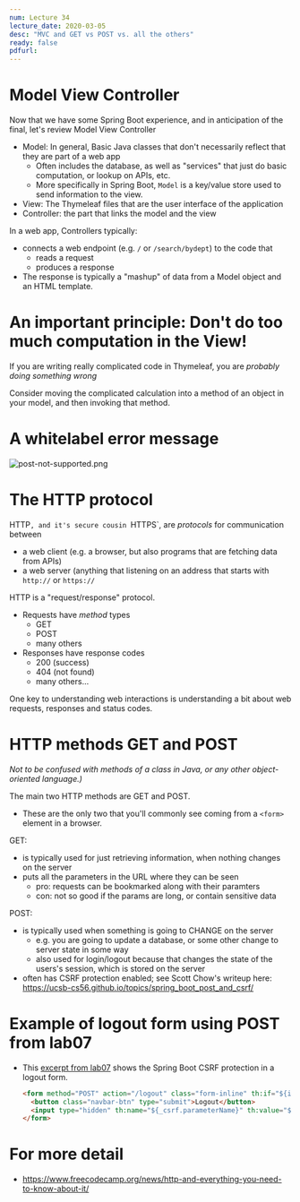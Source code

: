 ```yaml
---
num: Lecture 34
lecture_date: 2020-03-05
desc: "MVC and GET vs POST vs. all the others"
ready: false
pdfurl:
---
```


# Model View Controller

Now that we have some Spring Boot experience, and in anticipation of the final, let's review Model View Controller

* Model: In general, Basic Java classes that don't necessarily reflect that they are part of a web app
   * Often includes the database, as well as "services" that just do basic computation, or lookup on APIs, etc.
   * More specifically in Spring Boot, `Model` is a key/value store used to send information to the view. 
* View: The Thymeleaf files that are the user interface of the application
* Controller: the part that links the model and the view

In a web app, Controllers typically:
* connects a web endpoint (e.g. `/` or `/search/bydept`) to the code that 
  * reads a request
  * produces a response
* The response is typically a "mashup" of data from a Model object and an HTML template.  
  
# An important principle: Don't do too much computation in the View!

If you are writing really complicated code in Thymeleaf, you are *probably doing something wrong*

Consider moving the complicated calculation into a method of an object in your model, and then
invoking that method.
  

# A whitelabel error message

![post-not-supported.png](post-not-supported.png)

# The HTTP protocol

HTTP`, and it's secure cousin `HTTPS`, are *protocols* for communication between
* a web client (e.g. a browser, but also programs that are fetching data from APIs)
* a web server (anything that listening on an address that starts with `http://` or `https://`

HTTP is a "request/response" protocol.

* Requests have *method* types
   * GET
   * POST
   * many others
* Responses have response codes
   * 200 (success)
   * 404 (not found)
   * many others...
   
One key to understanding web interactions is understanding a bit about web requests, responses and 
status codes.


# HTTP methods GET and POST

*Not to be confused with methods of a class in Java, or any other object-oriented language.)*

The main two HTTP methods are GET and POST.
* These are the only two that you'll commonly see coming from a `<form>` element in a browser.


GET:
* is typically used for just retrieving information, when nothing changes on the server
* puts all the parameters in the URL where they can be seen
   * pro: requests can be bookmarked along with their paramters
   * con: not so good if the params are long, or contain sensitive data

POST:
* is typically used when something is going to CHANGE on the server
   * e.g. you are going to update a database, or some other change to server state in some way
   * also used for login/logout because that changes the state of the users's session, which is stored on the server
* often has CSRF protection enabled; see Scott Chow's writeup here: <https://ucsb-cs56.github.io/topics/spring_boot_post_and_csrf/>

# Example of logout form using POST from lab07

* This [excerpt from lab07](https://github.com/ucsb-cs56-w20/STARTER_lab07/blob/f437a29da7534058c9edfc39ab00f07a1d479d25/src/main/resources/templates/bootstrap/bootstrap_nav_header.html#L36-L39)
  shows the Spring Boot CSRF protection in a logout form.
  ```html
  <form method="POST" action="/logout" class="form-inline" th:if="${isLoggedIn}">
    <button class="navbar-btn" type="submit">Logout</button>
    <input type="hidden" th:name="${_csrf.parameterName}" th:value="${_csrf.token}" />
  </form>
  ```

# For more detail

* <https://www.freecodecamp.org/news/http-and-everything-you-need-to-know-about-it/>

